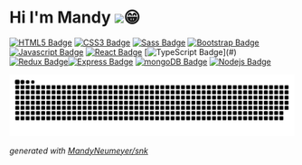 # Hi I'm Mandy <img src="https://media.giphy.com/media/hvRJCLFzcasrR4ia7z/giphy.gif" width="25">:grin:

[![HTML5 Badge](https://img.shields.io/badge/HTML5-E34F26?style=for-the-badge&labelColor=black&logo=html5&logoColor=E34F26)](#) [![CSS3 Badge](https://img.shields.io/badge/CSS3-1572B6?style=for-the-badge&labelColor=black&logo=css3&logoColor=1572B6)](#) [![Sass Badge](https://img.shields.io/badge/Sass-CC6699?style=for-the-badge&labelColor=black&logo=sass&logoColor=CC6699)](#) [![Bootstrap Badge](https://img.shields.io/badge/Bootstrap-563D7C?style=for-the-badge&labelColor=black&logo=bootstrap&logoColor=563D7C)](#) [![Javascript Badge](https://img.shields.io/badge/-Javascript-F0DB4F?style=for-the-badge&labelColor=black&logo=javascript&logoColor=F0DB4F)](#) [![React Badge](https://img.shields.io/badge/-React-61DBFB?style=for-the-badge&labelColor=black&logo=react&logoColor=61DBFB)](#) [![TypeScript Badge](https://img.shields.io/badge/TypeScript-007ACC?style=for-the-badge&labelColor=black&logo=typescript&logoColor=white")](#) [![Redux Badge](https://img.shields.io/badge/redux-%23593d88?style=for-the-badge&labelColor=black&logo=redux&logoColor=%23593d88)](#)[![Express Badge](https://img.shields.io/badge/express.js-%23404d59?style=for-the-badge&labelColor=black&logo=express&logoColor=white)](#) [![mongoDB Badge](https://img.shields.io/badge/MongoDB-4EA94B?style=for-the-badge&labelColor=black&logo=mongodb&logoColor=4EA94B)](#) [![Nodejs Badge](https://img.shields.io/badge/node.js-%2343853D?style=for-the-badge&labelColor=black&logo=javascript&logoColor=%2343853D)](#) 

<!--
<div align=center>

[![Linkedin: Mandy](https://img.shields.io/badge/-MandyNeumeyer-blue?style=flat-square&logo=Linkedin&logoColor=white&link=https://www.linkedin.com/in/mandy-neumeyer/)](https://www.linkedin.com/in/mandy-neumeyer-0753451b2/)
[![website](https://img.shields.io/badge/Portfolio-46a2f1.svg?&style=flat-square&logo=Google-Chrome&logoColor=white&link=https://coming-soon.com/)](https://coming.soon.com/)
	
</p>
-->

![github snake animation](https://raw.githubusercontent.com/MandyNeumeyer/MandyNeumeyer/output/github-contribution-grid-snake.svg)

_generated with [MandyNeumeyer/snk](https://github.com/platane/snk)_

<!--
## 📉 GitHub Stats
<a href="https://github-readme-stats.vercel.app/api/?username=MandyNeumeyer">
   <img align="center" src="https://github-readme-stats.vercel.app/api?username=MandyNeumeyer&show_icons=true&theme=chartreuse-dark" />
</a> 
 <a href="https://github-readme-stats.vercel.app/api/top-langs/?username=MandyNeumeyer">
   <img align="center" src="https://github-readme-stats.vercel.app/api/top-langs/?username=MandyNeumeyer&langs_count=10&theme=chartreuse-dark&layout=compact" />
</a> 
 -->
	

<!-- TODO: Make technologies links takes you to repositories
https://github.com/Ileriayo/markdown-badges
 -->


	




<!-- <div align=center>
<!-- <img src="https://media.giphy.com/media/O2PhyxtkFwCtUO6nen/giphy.gif" width="210">
</div>

---

<!-- <div align=center>
<!---   <img src="https://profile-counter.glitch.me/MandyNeumeyer/count.svg" />
</div>









